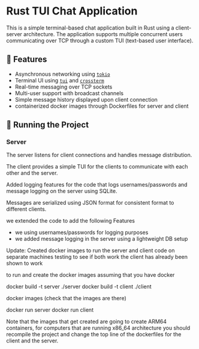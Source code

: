 # Rust TUI Chat Application

This is a simple terminal-based chat application built in Rust using a client-server architecture. The application supports multiple concurrent users communicating over TCP through a custom TUI (text-based user interface).

## 🧠 Features

- Asynchronous networking using [`tokio`](https://crates.io/crates/tokio)
- Terminal UI using [`tui`](https://crates.io/crates/tui) and [`crossterm`](https://crates.io/crates/crossterm)
- Real-time messaging over TCP sockets
- Multi-user support with broadcast channels
- Simple message history displayed upon client connection
- containerized docker images through Dockerfiles for server and client

## 🚀 Running the Project

### Server

The server listens for client connections and handles message distribution.

The client provides a simple TUI for the clients to communicate with each other and the server.


Added logging features for the code that logs usernames/passwords and message logging on the server using SQLite. 

Messages are serialized using JSON format for consistent format to different clients.


we extended the code to add the following Features
  - we using usernames/passwords for logging purposes
  - we added message logging in the server using a lightweight DB setup 


Update: Created docker images to run the server and client code on separate machines testing to see if both work the client has already been shown to work

  to run and create the docker images assuming that you have docker

  docker build -t server ./server
  docker build -t client ./client

  docker images (check that the images are there)
  
  docker run server
  docker run client

Note that the images that get created are going to create ARM64 containers, for computers that are running x86_64 architecture you should recompile the project and change the top line of the dockerfiles for the client and the server.
  
